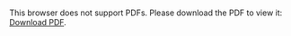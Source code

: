 <object data="christ-in-song/CIS1908pdfs/284.pdf" type="application/pdf" width="100%" height="1024px">
    <embed src="christ-in-song/CIS1908pdfs/284.pdf">
        <p>This browser does not support PDFs. Please download the PDF to view it: <a href="christ-in-song/CIS1908pdfs/284.pdf">Download PDF</a>.</p>
    </embed>
</object>
